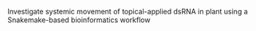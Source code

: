 Investigate systemic movement of topical-applied dsRNA in plant using a Snakemake-based bioinformatics workflow
